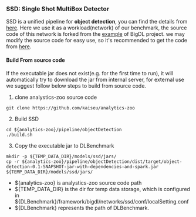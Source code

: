 ### SSD: Single Shot MultiBox Detector
SSD is a unified pipeline for **object detection**, you can find the details from [here](https://github.com/weiliu89/caffe/tree/ssd). Here we use it as a workload(network) of our benchmark, the source code of this network is forked from the [example](https://github.com/intel-analytics/analytics-zoo/tree/master/pipeline/objectDetection/ssd) of BigDL project. we may modify the source code for easy use, so it's recommended to get the code from [here](https://github.com/kaiseu/analytics-zoo/tree/master/pipeline/objectDetection).
#### Build From source code
If the executable jar does not exist(e.g. for the first time to run), it will automatically try to download the jar from internal server, for external use we suggest follow below steps to build from source code.
1. clone analystics-zoo source code
```
git clone https://github.com/kaiseu/analytics-zoo
```
2. Build SSD  
```
cd ${analytics-zoo}/pipeline/objectDetection
./build.sh
```
3. Copy the executable jar to DLBenchmark
```
mkdir -p ${TEMP_DATA_DIR}/models/ssd/jars/
cp -r ${analytics-zoo}/pipeline/objectDetection/dist/target/object-detection-0.1-SNAPSHOT-jar-with-dependencies-and-spark.jar  ${TEMP_DATA_DIR}/models/ssd/jars/
```
- ${analytics-zoo} is analystics-zoo source code path
- ${TEMP_DATA_DIR} is the dir for temp data storage, which is configured in ${DLBenchmark}/framework/bigdl/networks/ssd/conf/localSetting.conf
- ${DLBenchmark} represents the path of DLBenchmark. 
  
